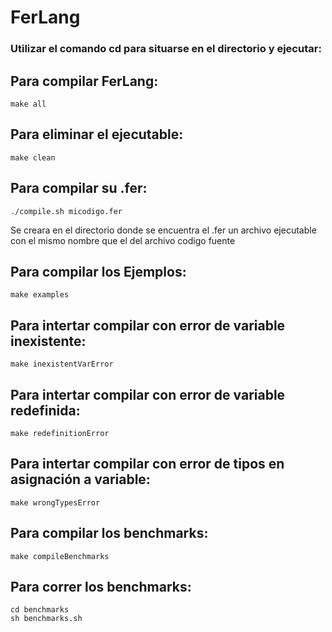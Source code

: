 # FerLang
### Utilizar el comando cd para situarse en el directorio y ejecutar:
## Para compilar FerLang:
  ```
  make all
  ```
## Para eliminar el ejecutable:
  ```
  make clean
  ```
## Para compilar su .fer:
  ```
  ./compile.sh micodigo.fer
  ```  
  Se creara en el directorio donde se encuentra el .fer un archivo ejecutable con el mismo nombre que el del archivo codigo fuente
## Para compilar los Ejemplos:
  ```
  make examples
  ```
## Para intertar compilar con error de variable inexistente:
  ```
  make inexistentVarError
  ```
## Para intertar compilar con error de variable redefinida:
  ```
  make redefinitionError
  ```
## Para intertar compilar con error de tipos en asignación a variable:
  ```
  make wrongTypesError
  ```
## Para compilar los benchmarks:
  ```
  make compileBenchmarks
  ```
## Para correr los benchmarks:
  ```
  cd benchmarks
  sh benchmarks.sh
  ```
